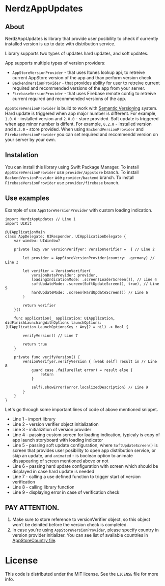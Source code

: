 # NerdzAppUpdates

## About
NerdzAppUpdates is library that provide user posibility to check if currently installed version is up to date with distribution service.

Library supports two types of updates hard updates, and soft updates.

App supports multiple types of version providers:
  - `AppStoreVersionProvider` - that uses Itunes lookup api, to retreive current AppStore version of the app and than perform version check.
  - `BackendVersionProvider` - that provides ability for user to retreive current required and recommended versions of the app from your server.
  - `FirebaseVersionProvider` - that uses Firebase remote config to retreive current required and recommended versions of the app.

`AppStoreVersionProvider` is build to work with [Semantic Versioning](https://semver.org/) system.
Hard update is triggered when app major number is different. For example, `1.0.0` - installed version and `2.0.0` - store provided.
Soft update is triggered when app minor number is diffent. For example, `0.2.0` - installed version and `0.3.0` - store provided.
When using `BackendVersionProvider` and `FirebaseVersionProvider` you can set required and recommendd version on your server by your own.

## Instalation
You can install this library using Swift Package Manager.
To install `AppStoreVersionProvider` use `provider/appstore` branch.
To install `BackendVersionProvider` use `provider/backend` branch.
To install `FirebaseVersionProvider` use `provider/firebase` branch.

## Use examples
Example of use `AppStoreVersionProvider` with custom loading indication.

```
import NerdzAppUpdates // Line 1
import UIKit

@UIApplicationMain
class AppDelegate: UIResponder, UIApplicationDelegate {
    var window: UIWindow?
    
    private lazy var versionVerifyer: VersionVerifier =  { // Line 2
    
        let provider = AppStoreVersionProvider(country: .germany) // Line 3
    
        let verifier = VersionVerifier(
            versionDataProvider: provider,
            loadingIndicationMode: .screen(LoaderScreen()), // Line 4
            softUpdateMode: .screen(SoftUpdateScreen(), true), // Line 5
            hardUpdateMode: .screen(HardUpdateScreen()) // Line 6
        )
        
        return verifier
    }()

    func application(_ application: UIApplication, didFinishLaunchingWithOptions launchOptions: [UIApplication.LaunchOptionsKey : Any]? = nil) -> Bool {
    
        verifyVersion() // Line 7
        
        return true
    }
    
    private func verifyVersion() {
        versionVerifyer.verifyVersion { [weak self] result in // Line 8
            guard case .failure(let error) = result else {
                return
            }
            
            self?.showError(error.localizedDescription) // Line 9
        }
    }
}
```
Let's go through some important lines of code of above mentioned snippet.
  - Line 1 - import library
  - Line 2 - version verifier object initialization
  - Line 3 - initializition of version provider
  - Line 4 - passing custom screen for loading indication, typicaly is copy of app launch storyboard with loading indicator
  - Line 5 - passing soft update configuration, where `SoftUpdateScreen()` is screen that provides user posibility to open app distribution service,
or skip an update, and `animated` - is boolean option to animate dissapearing of screen mentioned above or not
  - Line 6 - passing hard update configuration with screen which should be displayed in case hard update is needed
  - Line 7 - calling a use defined function to trigger start of version verification
  - Line 8 - calling library function 
  - Line 9 - displaying error in case of verification check

## PAY ATTENTION. 
  1. Make sure to store reference to versionVerifier object, so this object won't be deinited before the version check is completed.
  2. In case you're using `AppStoreVersionProvider`, please specify country in version provider initializer. You can see list of available countries in [AppStoreCountry file](https://github.com/nerdzlab/NerdzAppUpdates/blob/provider/appstore/Sources/NerdzAppUpdates/VersionProviders/AppStore/AppStoreCountry.swift).
  
  # License

  This code is distributed under the MIT license. See the `LICENSE` file for more info.
